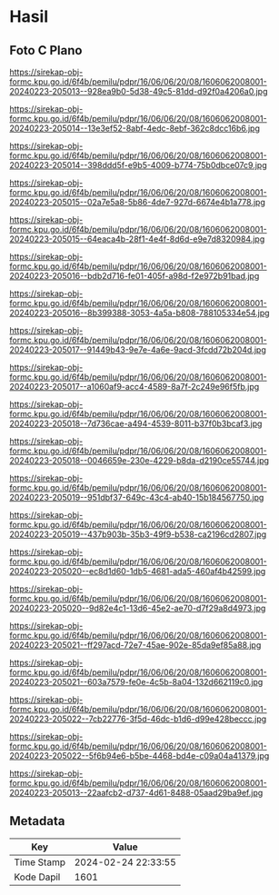 # Hasil

## Foto C Plano

https://sirekap-obj-formc.kpu.go.id/6f4b/pemilu/pdpr/16/06/06/20/08/1606062008001-20240223-205013--928ea9b0-5d38-49c5-81dd-d92f0a4206a0.jpg

https://sirekap-obj-formc.kpu.go.id/6f4b/pemilu/pdpr/16/06/06/20/08/1606062008001-20240223-205014--13e3ef52-8abf-4edc-8ebf-362c8dcc16b6.jpg

https://sirekap-obj-formc.kpu.go.id/6f4b/pemilu/pdpr/16/06/06/20/08/1606062008001-20240223-205014--398ddd5f-e9b5-4009-b774-75b0dbce07c9.jpg

https://sirekap-obj-formc.kpu.go.id/6f4b/pemilu/pdpr/16/06/06/20/08/1606062008001-20240223-205015--02a7e5a8-5b86-4de7-927d-6674e4b1a778.jpg

https://sirekap-obj-formc.kpu.go.id/6f4b/pemilu/pdpr/16/06/06/20/08/1606062008001-20240223-205015--64eaca4b-28f1-4e4f-8d6d-e9e7d8320984.jpg

https://sirekap-obj-formc.kpu.go.id/6f4b/pemilu/pdpr/16/06/06/20/08/1606062008001-20240223-205016--bdb2d716-fe01-405f-a98d-f2e972b91bad.jpg

https://sirekap-obj-formc.kpu.go.id/6f4b/pemilu/pdpr/16/06/06/20/08/1606062008001-20240223-205016--8b399388-3053-4a5a-b808-788105334e54.jpg

https://sirekap-obj-formc.kpu.go.id/6f4b/pemilu/pdpr/16/06/06/20/08/1606062008001-20240223-205017--91449b43-9e7e-4a6e-9acd-3fcdd72b204d.jpg

https://sirekap-obj-formc.kpu.go.id/6f4b/pemilu/pdpr/16/06/06/20/08/1606062008001-20240223-205017--a1060af9-acc4-4589-8a7f-2c249e96f5fb.jpg

https://sirekap-obj-formc.kpu.go.id/6f4b/pemilu/pdpr/16/06/06/20/08/1606062008001-20240223-205018--7d736cae-a494-4539-8011-b37f0b3bcaf3.jpg

https://sirekap-obj-formc.kpu.go.id/6f4b/pemilu/pdpr/16/06/06/20/08/1606062008001-20240223-205018--0046659e-230e-4229-b8da-d2190ce55744.jpg

https://sirekap-obj-formc.kpu.go.id/6f4b/pemilu/pdpr/16/06/06/20/08/1606062008001-20240223-205019--951dbf37-649c-43c4-ab40-15b184567750.jpg

https://sirekap-obj-formc.kpu.go.id/6f4b/pemilu/pdpr/16/06/06/20/08/1606062008001-20240223-205019--437b903b-35b3-49f9-b538-ca2196cd2807.jpg

https://sirekap-obj-formc.kpu.go.id/6f4b/pemilu/pdpr/16/06/06/20/08/1606062008001-20240223-205020--ec8d1d60-1db5-4681-ada5-460af4b42599.jpg

https://sirekap-obj-formc.kpu.go.id/6f4b/pemilu/pdpr/16/06/06/20/08/1606062008001-20240223-205020--9d82e4c1-13d6-45e2-ae70-d7f29a8d4973.jpg

https://sirekap-obj-formc.kpu.go.id/6f4b/pemilu/pdpr/16/06/06/20/08/1606062008001-20240223-205021--ff297acd-72e7-45ae-902e-85da9ef85a88.jpg

https://sirekap-obj-formc.kpu.go.id/6f4b/pemilu/pdpr/16/06/06/20/08/1606062008001-20240223-205021--603a7579-fe0e-4c5b-8a04-132d662119c0.jpg

https://sirekap-obj-formc.kpu.go.id/6f4b/pemilu/pdpr/16/06/06/20/08/1606062008001-20240223-205022--7cb22776-3f5d-46dc-b1d6-d99e428beccc.jpg

https://sirekap-obj-formc.kpu.go.id/6f4b/pemilu/pdpr/16/06/06/20/08/1606062008001-20240223-205022--5f6b94e6-b5be-4468-bd4e-c09a04a41379.jpg

https://sirekap-obj-formc.kpu.go.id/6f4b/pemilu/pdpr/16/06/06/20/08/1606062008001-20240223-205013--22aafcb2-d737-4d61-8488-05aad29ba9ef.jpg


## Metadata

| Key        | Value               |
| ---------- | ------------------- |
| Time Stamp | 2024-02-24 22:33:55 |
| Kode Dapil | 1601                |



